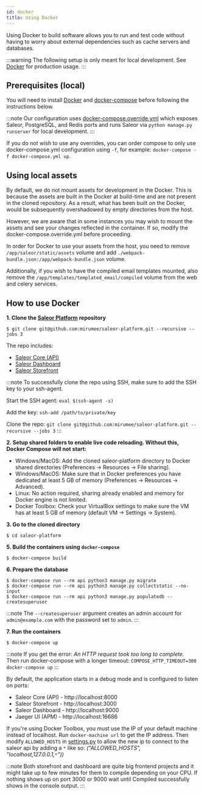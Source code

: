 ```yaml
---
id: docker
title: Using Docker
---
```


Using Docker to build software allows you to run and test code without having to worry about external dependencies such as cache servers and databases.

:::warning
The following setup is only meant for local development. See [Docker](deployment/docker.md) for production usage.
:::

## Prerequisites (local)

You will need to install [Docker](https://docs.docker.com/install/) and [docker-compose](https://docs.docker.com/compose/install/) before following the instructions below.

:::note
Our configuration uses [docker-compose.override.yml](https://docs.docker.com/compose/extends/#understanding-multiple-compose-files) which exposes Saleor, PostgreSQL, and Redis ports and runs Saleor via `python manage.py runserver` for local development.
:::

If you do not wish to use any overrides, you can order compose to only use docker-compose.yml configuration using `-f`, for example: `docker-compose -f docker-compose.yml up`.

## Using local assets

By default, we do not mount assets for development in the Docker. This is because the assets are built in the Docker at build-time and are not present in the cloned repository. As a result, what has been built on the Docker, would be subsequently overshadowed by empty directories from the host.

However, we are aware that in some instances you may wish to mount the assets and see your changes reflected in the container. If so, modify the docker-compose.override.yml before proceeding.

In order for Docker to use your assets from the host, you need to remove `/app/saleor/static/assets` volume and add `./webpack-bundle.json:/app/webpack-bundle.json` volume.

Additionally, if you wish to have the compiled email templates mounted, also remove the `/app/templates/templated_email/compiled` volume from the web and celery services.

## How to use Docker

**1. Clone the [Saleor Platform](https://github.com/mirumee/saleor-platform) repository**

```shell-session
$ git clone git@github.com:mirumee/saleor-platform.git --recursive --jobs 3
```

The repo includes:
* [Saleor Core (API)](https://github.com/mirumee/saleor)
* [Saleor Dashboard](https://github.com/mirumee/saleor-dashboard)
* [Saleor Storefront](https://github.com/mirumee/saleor-storefront)

:::note
To successfully clone the repo using SSH, make sure to add the SSH key to your ssh-agent.

Start the SSH agent: `eval $(ssh-agent -s)`

Add the key: `ssh-add /path/to/private/key`  

Clone the repo: `git clone git@github.com:mirumee/saleor-platform.git --recursive --jobs 3`
:::

**2. Setup shared folders to enable live code reloading. Without this, Docker Compose will not start:**

* Windows/MacOS: Add the cloned saleor-platform directory to Docker shared directories (Preferences -> Resources -> File sharing).
* Windows/MacOS: Make sure that in Docker preferences you have dedicated at least 5 GB of memory (Preferences -> Resources -> Advanced).
* Linux: No action required, sharing already enabled and memory for Docker engine is not limited.
* Docker Toolbox: Check your VirtualBox settings to make sure the VM has at least 5 GB of memory (default VM -> Settings -> System).

**3. Go to the cloned directory**

```shell-session
$ cd saleor-platform
```

**5. Build the containers using `docker-compose`**

```shell-session
$ docker-compose build
```

**6. Prepare the database**

```shell-session
$ docker-compose run --rm api python3 manage.py migrate
$ docker-compose run --rm api python3 manage.py collectstatic --no-input
$ docker-compose run --rm api python3 manage.py populatedb --createsuperuser
```

:::note
The `--createsuperuser` argument creates an admin account for `admin@example.com` with the password set to `admin`.
:::

**7. Run the containers**

```shell-session
$ docker-compose up
```

:::note
If you get the error: *An HTTP request took too long to complete.* Then run docker-compose with a longer timeout: `COMPOSE_HTTP_TIMEOUT=300 docker-compose up`
:::


By default, the application starts in a debug mode and is configured to listen on ports:

* Saleor Core (API) - http://localhost:8000
* Saleor Storefront - http://localhost:3000
* Saleor Dashboard - http://localhost:9000
* Jaeger UI (APM) - http://localhost:16686


If you're using Docker Toolbox, you must use the IP of your default machine instead of localhost. 
Run `docker-machine url` to get the IP address. Then modify `ALLOWED_HOSTS` in [settings.py](https://github.com/mirumee/saleor/blob/master/saleor/settings.py) to allow the new ip to connect to the saleor api by adding a `*` like so: _("ALLOWED_HOSTS", "localhost,127.0.0.1,`*`"))_

:::note
Both storefront and dashboard are quite big frontend projects and it might take up to few minutes for them to compile depending on your CPU. If nothing shows up on port 3000 or 9000 wait until Compiled successfully shows in the console output.
:::